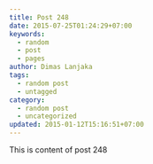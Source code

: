 ```yaml
---
title: Post 248
date: 2015-07-25T01:24:29+07:00
keywords:
  - random
  - post
  - pages
author: Dimas Lanjaka
tags:
  - random post
  - untagged
category:
  - random post
  - uncategorized
updated: 2015-01-12T15:16:51+07:00
---
```

This is content of post 248